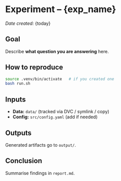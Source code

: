 # Experiment – {exp_name}
*Date created:* {today}

## Goal
Describe **what question you are answering** here.

## How to reproduce
```bash
source .venv/bin/activate   # if you created one
bash run.sh
```

## Inputs
* **Data:** `data/` (tracked via DVC / symlink / copy)
* **Config:** `src/config.yaml` (add if needed)

## Outputs
Generated artifacts go to `output/`.

## Conclusion
Summarise findings in `report.md`.